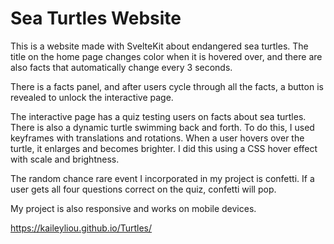 # Sea Turtles Website

This is a website made with SvelteKit about endangered sea turtles. The title on the home page changes color when it is hovered over, and there are also facts that automatically change every 3 seconds.

There is a facts panel, and after users cycle through all the facts, a button is revealed to unlock the interactive page. 

The interactive page has a quiz testing users on facts about sea turtles. There is also a dynamic turtle swimming back and forth. To do this, I used keyframes with translations and rotations. When a user hovers over the turtle, it enlarges and becomes brighter. I did this using a CSS hover effect with scale and brightness.

The random chance rare event I incorporated in my project is confetti. If a user gets all four questions correct on the quiz, confetti will pop. 

My project is also responsive and works on mobile devices.

https://kaileyliou.github.io/Turtles/